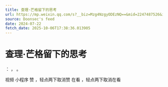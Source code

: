 ```yaml
---
title: 查理·芒格留下的思考
url: https://mp.weixin.qq.com/s?__biz=Mzg4NzgyODEzNQ==&mid=2247487526&idx=1&sn=f9fe9de202965c9f7d48de77da889c2a
source: Doonsec's feed
date: 2024-07-22
fetch_date: 2025-10-06T17:38:36.013905
---
```


# 查理·芒格留下的思考

：
，
。

视频
小程序
赞
，轻点两下取消赞
在看
，轻点两下取消在看